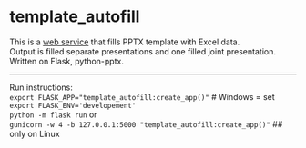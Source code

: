 # template_autofill
This is a [web service](http://129.151.204.37:5000/) that fills PPTX template with Excel data. \
Output is filled separate presentations and one filled joint presentation. \
Written on Flask, python-pptx.

---

Run instructions: \
`export FLASK_APP="template_autofill:create_app()"`  # Windows = set \
`export FLASK_ENV='developement'` \
`python -m flask run` or \
`gunicorn -w 4 -b 127.0.0.1:5000 "template_autofill:create_app()"`  ## only on Linux

